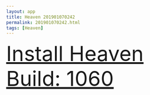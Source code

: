 ```yaml
---
layout: app
title: Heaven 201901070242
permalink: 201901070242.html
tags: [Heaven]
---
```

<div class="pure-g">
    <div class="pure-u-1-1" style="font-size: 4em">
        <a class="pure-button-primary" href="itms-services://?action=download-manifest&url=https%3A%2F%2Flitsungyisigono.github.io%2FTestScript%2Fmanifests%2F201901070242.plist"><i class="fa fa-download" aria-hidden="true"></i>Install Heaven Build: 1060</a>
    </div>
</div>